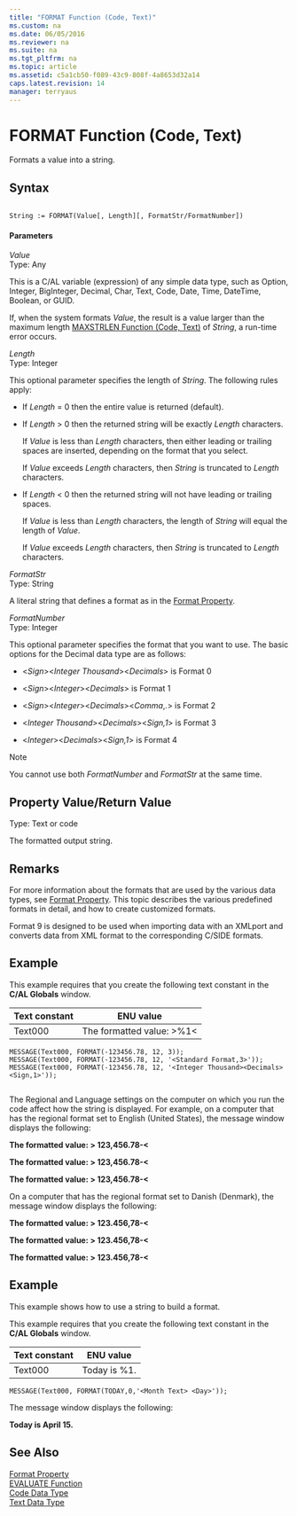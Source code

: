 ```yaml
---
title: "FORMAT Function (Code, Text)"
ms.custom: na
ms.date: 06/05/2016
ms.reviewer: na
ms.suite: na
ms.tgt_pltfrm: na
ms.topic: article
ms.assetid: c5a1cb50-f089-43c9-808f-4a8653d32a14
caps.latest.revision: 14
manager: terryaus
---
```

# FORMAT Function (Code, Text)
Formats a value into a string.  
  
## Syntax  
  
```  
  
String := FORMAT(Value[, Length][, FormatStr/FormatNumber])  
```  
  
#### Parameters  
 *Value*  
 Type: Any  
  
 This is a C\/AL variable \(expression\) of any simple data type, such as Option, Integer, BigInteger, Decimal, Char, Text, Code, Date, Time, DateTime, Boolean, or GUID.  
  
 If, when the system formats *Value*, the result is a value larger than the maximum length [MAXSTRLEN Function \(Code, Text\)](../dynamics-nav/MAXSTRLEN-Function--Code--Text-.md) of *String*, a run\-time error occurs.  
  
 *Length*  
 Type: Integer  
  
 This optional parameter specifies the length of *String*. The following rules apply:  
  
-   If *Length* \= 0 then the entire value is returned \(default\).  
  
-   If *Length* \> 0 then the returned string will be exactly *Length* characters.  
  
     If *Value* is less than *Length* characters, then either leading or trailing spaces are inserted, depending on the format that you select.  
  
     If *Value* exceeds *Length* characters, then *String* is truncated to *Length* characters.  
  
-   If *Length* \< 0 then the returned string will not have leading or trailing spaces.  
  
     If *Value* is less than *Length* characters, the length of *String* will equal the length of *Value*.  
  
     If *Value* exceeds *Length* characters, then *String* is truncated to *Length* characters.  
  
 *FormatStr*  
 Type: String  
  
 A literal string that defines a format as in the [Format Property](../dynamics-nav/Format-Property.md).  
  
 *FormatNumber*  
 Type: Integer  
  
 This optional parameter specifies the format that you want to use. The basic options for the Decimal data type are as follows:  
  
-   \<*Sign*\>\<*Integer Thousand*\>\<*Decimals*\> is Format 0  
  
-   \<*Sign*\>\<*Integer*\>\<*Decimals*\> is Format 1  
  
-   \<*Sign*\>\<*Integer*\>\<*Decimals*\>\<*Comma*,.\> is Format 2  
  
-   \<*Integer Thousand*\>\<*Decimals*\>\<*Sign,1*\> is Format 3  
  
-   \<*Integer*\>\<*Decimals*\>\<*Sign,1*\> is Format 4  
  
> [!NOTE]  
>  You cannot use both *FormatNumber* and *FormatStr* at the same time.  
  
## Property Value\/Return Value  
 Type: Text or code  
  
 The formatted output string.  
  
## Remarks  
 For more information about the formats that are used by the various data types, see [Format Property](../dynamics-nav/Format-Property.md). This topic describes the various predefined formats in detail, and how to create customized formats.  
  
 Format 9 is designed to be used when importing data with an XMLport and converts data from XML format to the corresponding C\/SIDE formats.  
  
## Example  
 This example requires that you create the following text constant in the **C\/AL Globals** window.  
  
|Text constant|ENU value|  
|-------------------|---------------|  
|Text000|The formatted value: \>%1\<|  
  
```  
MESSAGE(Text000, FORMAT(-123456.78, 12, 3));  
MESSAGE(Text000, FORMAT(-123456.78, 12, '<Standard Format,3>'));  
MESSAGE(Text000, FORMAT(-123456.78, 12, '<Integer Thousand><Decimals><Sign,1>'));  
  
```  
  
 The Regional and Language settings on the computer on which you run the code affect how the string is displayed. For example, on a computer that has the regional format set to English \(United States\), the message window displays the following:  
  
 **The formatted value: \> 123,456.78\-\<**  
  
 **The formatted value: \> 123,456.78\-\<**  
  
 **The formatted value: \> 123,456.78\-\<**  
  
 On a computer that has the regional format set to Danish \(Denmark\), the message window displays the following:  
  
 **The formatted value: \> 123.456,78\-\<**  
  
 **The formatted value: \> 123.456,78\-\<**  
  
 **The formatted value: \> 123.456,78\-\<**  
  
## Example  
 This example shows how to use a string to build a format.  
  
 This example requires that you create the following text constant in the **C\/AL Globals** window.  
  
|Text constant|ENU value|  
|-------------------|---------------|  
|Text000|Today is %1.|  
  
```  
MESSAGE(Text000, FORMAT(TODAY,0,'<Month Text> <Day>'));  
```  
  
 The message window displays the following:  
  
 **Today is April 15.**  
  
## See Also  
 [Format Property](../dynamics-nav/Format-Property.md)   
 [EVALUATE Function](../dynamics-nav/EVALUATE-Function.md)   
 [Code Data Type](../dynamics-nav/Code-Data-Type.md)   
 [Text Data Type](../dynamics-nav/Text-Data-Type.md)